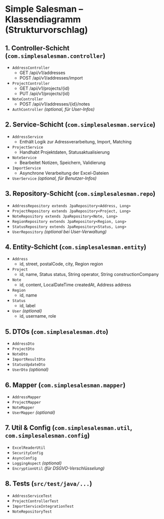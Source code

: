 
# Simple Salesman – Klassendiagramm (Strukturvorschlag)

## 1. Controller-Schicht (`com.simplesalesman.controller`)
- `AddressController`
  - GET /api/v1/addresses
  - POST /api/v1/addresses/import
- `ProjectController`
  - GET /api/v1/projects/{id}
  - PUT /api/v1/projects/{id}
- `NoteController`
  - POST /api/v1/addresses/{id}/notes
- `AuthController` *(optional, für User-Infos)*

## 2. Service-Schicht (`com.simplesalesman.service`)
- `AddressService`
  - Enthält Logik zur Adressverarbeitung, Import, Matching
- `ProjectService`
  - Handhabt Projektdaten, Statusaktualisierung
- `NoteService`
  - Bearbeitet Notizen, Speichern, Validierung
- `ImportService`
  - Asynchrone Verarbeitung der Excel-Dateien
- `UserService` *(optional, für Benutzer-Infos)*

## 3. Repository-Schicht (`com.simplesalesman.repo`)
- `AddressRepository extends JpaRepository<Address, Long>`
- `ProjectRepository extends JpaRepository<Project, Long>`
- `NoteRepository extends JpaRepository<Note, Long>`
- `RegionRepository extends JpaRepository<Region, Long>`
- `StatusRepository extends JpaRepository<Status, Long>`
- `UserRepository` *(optional bei User-Verwaltung)*

## 4. Entity-Schicht (`com.simplesalesman.entity`)
- `Address`
  - id, street, postalCode, city, Region region
- `Project`
  - id, name, Status status, String operator, String constructionCompany
- `Note`
  - id, content, LocalDateTime createdAt, Address address
- `Region`
  - id, name
- `Status`
  - id, label
- `User` *(optional)*
  - id, username, role

## 5. DTOs (`com.simplesalesman.dto`)
- `AddressDto`
- `ProjectDto`
- `NoteDto`
- `ImportResultDto`
- `StatusUpdateDto`
- `UserDto` *(optional)*

## 6. Mapper (`com.simplesalesman.mapper`)
- `AddressMapper`
- `ProjectMapper`
- `NoteMapper`
- `UserMapper` *(optional)*

## 7. Util & Config (`com.simplesalesman.util`, `com.simplesalesman.config`)
- `ExcelReaderUtil`
- `SecurityConfig`
- `AsyncConfig`
- `LoggingAspect` *(optional)*
- `EncryptionUtil` *(für DSGVO-Verschlüsselung)*

## 8. Tests (`src/test/java/...`)
- `AddressServiceTest`
- `ProjectControllerTest`
- `ImportServiceIntegrationTest`
- `NoteRepositoryTest`

